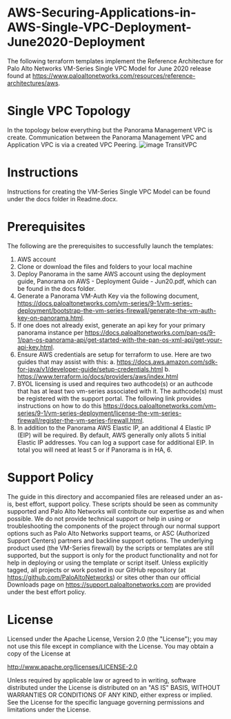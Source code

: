 # AWS-Securing-Applications-in-AWS-Single-VPC-Deployment-June2020-Deployment
The following terraform templates implement the Reference Architecture for Palo Alto Networks VM-Series Single VPC Model for June 2020 release found at https://www.paloaltonetworks.com/resources/reference-architectures/aws.

# Single VPC Topology
In the topology below everything but the Panorama Management VPC is create.  Communication between the Panorama Management VPC and Application VPC is via a created VPC Peering.
![image TransitVPC](https://user-images.githubusercontent.com/55389530/89411742-e8d6a700-d6f3-11ea-91b5-a0b66db69464.png)

# Instructions
Instructions for creating the VM-Series Single VPC Model can be found under the docs folder in Readme.docx.

# Prerequisites
The following are the prerequisites to successfully launch the templates:
1.	AWS account
2.	Clone or download the files and folders to your local machine
3.	Deploy Panorama in the same AWS account using the deployment guide, Panorama on AWS - Deployment Guide - Jun20.pdf, which can be found in the docs folder. 
4.	Generate a Panorama VM-Auth Key via the following document, https://docs.paloaltonetworks.com/vm-series/9-1/vm-series-deployment/bootstrap-the-vm-series-firewall/generate-the-vm-auth-key-on-panorama.html.
5.	If one does not already exist, generate an api key for your primary panorama instance per https://docs.paloaltonetworks.com/pan-os/9-1/pan-os-panorama-api/get-started-with-the-pan-os-xml-api/get-your-api-key.html.
6.	Ensure AWS credentials are setup for terraform to use. Here are two guides that may assist with this: 
a.	https://docs.aws.amazon.com/sdk-for-java/v1/developer-guide/setup-credentials.html 
b.	https://www.terraform.io/docs/providers/aws/index.html 
7.	BYOL licensing is used and requires two authcode(s) or an authcode that has at least two vm-series associated with it.  The authcode(s) must be registered with the support portal. The following link provides instructions on how to do this https://docs.paloaltonetworks.com/vm-series/9-1/vm-series-deployment/license-the-vm-series-firewall/register-the-vm-series-firewall.html.
8.	In addition to the Panorama AWS Elastic IP, an additional 4 Elastic IP (EIP) will be required.  By default, AWS generally only allots 5 initial Elastic IP addresses.  You can log a support case for additional EIP.  In total you will need at least 5 or if Panorama is in HA, 6.


# Support Policy
The guide in this directory and accompanied files are released under an as-is, best effort, support policy. These scripts should be seen as community supported and Palo Alto Networks will contribute our expertise as and when possible. We do not provide technical support or help in using or troubleshooting the components of the project through our normal support options such as Palo Alto Networks support teams, or ASC (Authorized Support Centers) partners and backline support options. The underlying product used (the VM-Series firewall) by the scripts or templates are still supported, but the support is only for the product functionality and not for help in deploying or using the template or script itself. Unless explicitly tagged, all projects or work posted in our GitHub repository (at https://github.com/PaloAltoNetworks) or sites other than our official Downloads page on https://support.paloaltonetworks.com are provided under the best effort policy.


# License
Licensed under the Apache License, Version 2.0 (the "License"); you may not use this file except in compliance with the License. You may obtain a copy of the License at

http://www.apache.org/licenses/LICENSE-2.0

Unless required by applicable law or agreed to in writing, software distributed under the License is distributed on an "AS IS" BASIS, WITHOUT WARRANTIES OR CONDITIONS OF ANY KIND, either express or implied. See the License for the specific language governing permissions and limitations under the License.
